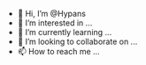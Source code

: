 - 👋 Hi, I’m @Hypans
- 👀 I’m interested in ...
- 🌱 I’m currently learning ...
- 💞️ I’m looking to collaborate on ...
- 📫 How to reach me ...

<!---
Hypans/Hypans is a ✨ special ✨ repository because its `README.md` (this file) appears on your GitHub profile.
You can click the Preview link to take a look at your changes.
--->
